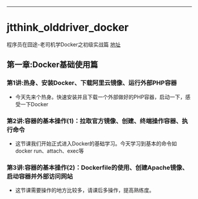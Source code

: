 
-----

# jtthink_olddriver_docker

程序员在囧途-老司机学Docker之初级实战篇 [地址](http://www.jtthink.com/course/54)

## 第一章:Docker基础使用篇

### 第1讲:热身、安装Docker、下载阿里云镜像、运行外部PHP容器
* 今天先来个热身。快速安装并且下载一个外部做好的PHP容器，启动一下，感受一下Docker

### 第2讲:容器的基本操作(1)：拉取官方镜像、创建、终端操作容器、执行命令
* 这节课我们开始正式进入Docker的基础学习。今天学习到基本的命令如docker run、attach、exec等

### 第3讲:容器的基本操作(2)：Dockerfile的使用、创建Apache镜像、启动容器并外部访问网站
* 这节课需要操作的地方比较多，请课后多操作，提高熟练度。